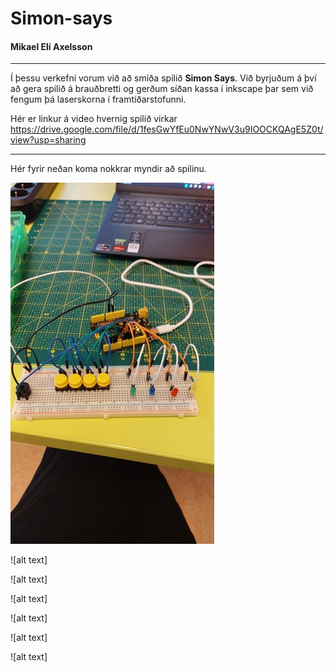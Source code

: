 # Simon-says
#### Mikael Elí Axelsson

---

Í þessu verkefni vorum við að smíða spilið **Simon Says**. Við byrjuðum á því að gera spilið á brauðbretti og gerðum síðan kassa í inkscape þar sem við fengum þá laserskorna í framtíðarstofunni.

Hér er linkur á video hvernig spilið virkar https://drive.google.com/file/d/1fesGwYfEu0NwYNwV3u9IOOCKQAgE5Z0t/view?usp=sharing

---

Hér fyrir neðan koma nokkrar myndir að spilinu.

![alt text](https://github.com/Naglinn72/Simon-says/blob/main/2505%5B1%5D.png)

![alt text]

![alt text]

![alt text]

![alt text]

![alt text]

![alt text]
